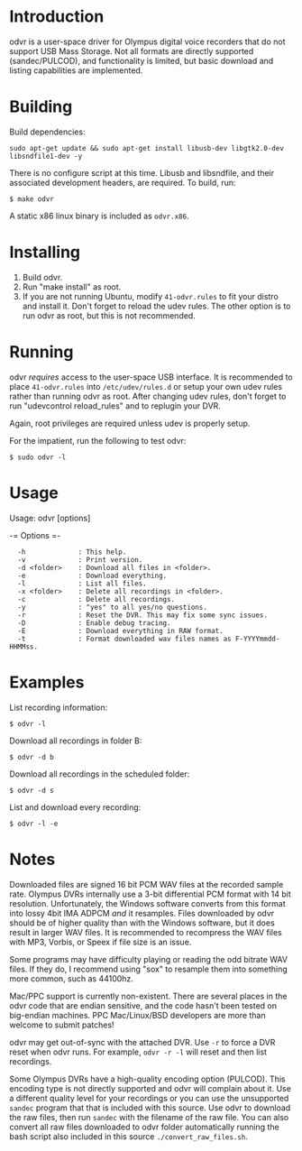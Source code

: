 Introduction
============

  odvr is a user-space driver for Olympus digital voice recorders that do not
support USB Mass Storage. Not all formats are directly supported
(sandec/PULCOD), and functionality is limited, but basic download and listing
capabilities are implemented.


Building
========

  Build dependencies:

```
sudo apt-get update && sudo apt-get install libusb-dev libgtk2.0-dev libsndfile1-dev -y
```

  There is no configure script at this time. Libusb and libsndfile,
and their associated development headers, are required. To build, run:

```
$ make odvr
```

  A static x86 linux binary is included as `odvr.x86`.


Installing
==========

 1. Build odvr.
 2. Run "make install" as root.
 3. If you are not running Ubuntu, modify `41-odvr.rules` to fit your distro
    and install it. Don't forget to reload the udev rules. The other option is
    to run odvr as root, but this is not recommended.


Running
=======

  odvr *requires* access to the user-space USB interface. It is recommended
to place `41-odvr.rules` into `/etc/udev/rules.d` or setup your own udev rules
rather than running odvr as root. After changing udev rules, don't forget to
run "udevcontrol reload_rules" and to replugin your DVR.

  Again, root privileges are required unless udev is properly setup.

  For the impatient, run the following to test odvr:

```
$ sudo odvr -l
```

Usage
=====

Usage: odvr [options]

  -= Options =-

```
  -h             : This help.
  -v             : Print version.
  -d <folder>    : Download all files in <folder>.
  -e             : Download everything.
  -l             : List all files.
  -x <folder>    : Delete all recordings in <folder>.
  -c             : Delete all recordings.
  -y             : "yes" to all yes/no questions.
  -r             : Reset the DVR. This may fix some sync issues.
  -D             : Enable debug tracing.
  -E             : Download everything in RAW format.
  -t             : Format downloaded wav files names as F-YYYYmmdd-HHMMss.
```

Examples
========

List recording information:

```
$ odvr -l
```

Download all recordings in folder B:

```
$ odvr -d b
```

Download all recordings in the scheduled folder:

```
$ odvr -d s
```

List and download every recording:

```
$ odvr -l -e
```


Notes
=====

  Downloaded files are signed 16 bit PCM WAV files at the recorded sample rate.
Olympus DVRs internally use a 3-bit differential PCM format with 14 bit
resolution. Unfortunately, the Windows software converts from this format into
lossy 4bit IMA ADPCM *and* it resamples. Files downloaded by odvr should be of
higher quality than with the Windows software, but it does result in larger
WAV files. It is recommended to recompress the WAV files with MP3, Vorbis, or
Speex if file size is an issue.

  Some programs may have difficulty playing or reading the odd bitrate WAV
files. If they do, I recommend using "sox" to resample them into something more
common, such as 44100hz.

  Mac/PPC support is currently non-existent. There are several places in the
odvr code that are endian sensitive, and the code hasn't been tested on
big-endian machines. PPC Mac/Linux/BSD developers are more than welcome to
submit patches!

  odvr may get out-of-sync with the attached DVR. Use `-r` to force a DVR reset
when odvr runs. For example, `odvr -r -l` will reset and then list recordings.

  Some Olympus DVRs have a high-quality encoding option (PULCOD). This
encoding type is not directly supported and odvr will complain about it. Use a
different quality level for your recordings or you can use the unsupported
`sandec` program that that is included with this source. Use odvr to
download the raw files, then run `sandec` with the filename of the raw file.
You can also convert all raw files downloaded to odvr folder automatically
running the bash script also included in this source  `./convert_raw_files.sh`.
